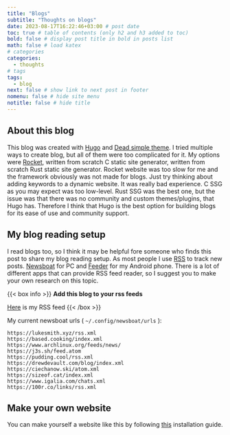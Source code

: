 ```yaml
---
title: "Blogs"
subtitle: "Thoughts on blogs"
date: 2023-08-17T16:22:46+03:00 # post date
toc: true # table of contents (only h2 and h3 added to toc)
bold: false # display post title in bold in posts list
math: false # load katex
# categories
categories:
  - thoughts
# tags
tags:
  - blog
next: false # show link to next post in footer
nomenu: false # hide site menu
notitle: false # hide title
---
```


## About this blog

This blog was created with [Hugo](https://gohugo.io/) and [Dead simple theme](https://github.com/barklan/hugo-dead-simple). I tried multiple ways to create blog, but all of them were too complicated for it. My options were [Rocket](https://rocket.rs/), written from scratch C static site generator, written from scratch Rust static site generator. Rocket website was too slow for me and the framework obviously was not made for blogs. Just try thinking about adding keywords to a dynamic website. It was really bad experience. C SSG as you may expect was too low-level. Rust SSG was the best one, but the issue was that there was no community and custom themes/plugins, that Hugo has. Therefore I think that Hugo is the best option for building blogs for its ease of use and community support.

## My blog reading setup

I read blogs too, so I think it may be helpful fore someone who finds this post to share my blog reading setup. As most people I use [RSS](https://en.wikipedia.org/wiki/RSS) to track new posts. [Newsboat](https://wiki.archlinux.org/title/Newsboat) for PC and [Feeder](https://f-droid.org/packages/com.nononsenseapps.feeder/) for my Android phone. There is a lot of different apps that can provide RSS feed reader, so I suggest you to make your own research on this topic.

{{< box info >}}
**Add this blog to your rss feeds**

[Here](/index.xml) is my RSS feed
{{< /box >}}

My current newsboat urls ( `~/.config/newsboat/urls` ):

```
https://lukesmith.xyz/rss.xml
https://based.cooking/index.xml
https://www.archlinux.org/feeds/news/
https://j3s.sh/feed.atom
https://pudding.cool/rss.xml
https://drewdevault.com/blog/index.xml
https://ciechanow.ski/atom.xml
https://sizeof.cat/index.xml
https://www.igalia.com/chats.xml
https://100r.co/links/rss.xml
```

## Make your own website

You can make yourself a website like this by following [this](https://rxsamira.netlify.app/post/hugo-dead-simple/) installation guide.
